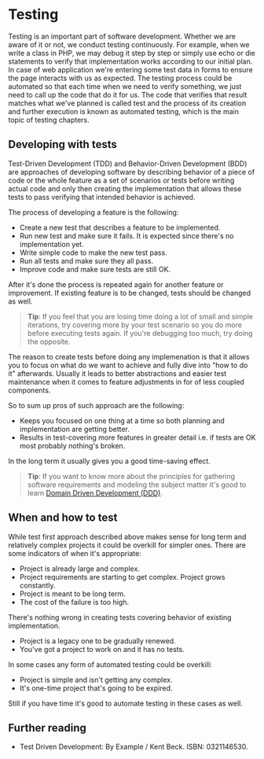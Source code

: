 Testing
=======

Testing is an important part of software development. Whether we are aware of it or not, we conduct testing continuously.
For example, when we write a class in PHP, we may debug it step by step or simply use echo or die statements to verify
that implementation works according to our initial plan. In case of web application we're entering some test data in forms
to ensure the page interacts with us as expected. The testing process could be automated so that each time when we need
to verify something, we just need to call up the code that do it for us. The code that verifies that result matches what
we've planned is called test and the process of its creation and further execution is known as automated testing, which
is the main topic of testing chapters.


Developing with tests
------------------

Test-Driven Development (TDD) and Behavior-Driven Development (BDD) are approaches of developing
software by describing behavior of a piece of code or the whole feature as a set of scenarios or tests before
writing actual code and only then creating the implementation that allows these tests to pass verifying that intended
behavior is achieved.

The process of developing a feature is the following:

- Create a new test that describes a feature to be implemented.
- Run new test and make sure it fails. It is expected since there's no implementation yet.
- Write simple code to make the new test pass.
- Run all tests and make sure they all pass.
- Improve code and make sure tests are still OK.

After it's done the process is repeated again for another feature or improvement. If existing feature is to be changed,
tests should be changed as well.

> **Tip**: If you feel that you are losing time doing a lot of small and simple iterations, try covering more by your
> test scenario so you do more before executing tests again. If you're debugging too much, try doing the opposite.

The reason to create tests before doing any implemenation is that it allows you to focus on what do we want to achieve
and fully dive into "how to do it" afterwards. Usually it leads to better abstractions and easier test maintenance when
it comes to feature adjustments in for of less coupled components.

So to sum up pros of such approach are the following:

- Keeps you focused on one thing at a time so both planning and implementation are getting better.
- Results in test-covering more features in greater detail i.e. if tests are OK most probably nothing's broken.

In the long term it usually gives you a good time-saving effect.

> **Tip**: If you want to know more about the principles for gathering software requirements and modeling the subject
> matter it's good to learn [Domain Driven Development (DDD)](https://en.wikipedia.org/wiki/Domain-driven_design).

When and how to test
------------------

While test first approach described above makes sense for long term and relatively complex projects it could be overkill
for simpler ones. There are some indicators of when it's appropriate:

- Project is already large and complex.
- Project requirements are starting to get complex. Project grows constantly.
- Project is meant to be long term.
- The cost of the failure is too high.

There's nothing wrong in creating tests covering behavior of existing implementation.

- Project is a legacy one to be gradually renewed.
- You've got a project to work on and it has no tests.

In some cases any form of automated testing could be overkill:

- Project is simple and isn't getting any complex.
- It's one-time project that's going to be expired.

Still if you have time it's good to automate testing in these cases as well.

Further reading
-------------

- Test Driven Development: By Example / Kent Beck. ISBN: 0321146530.
